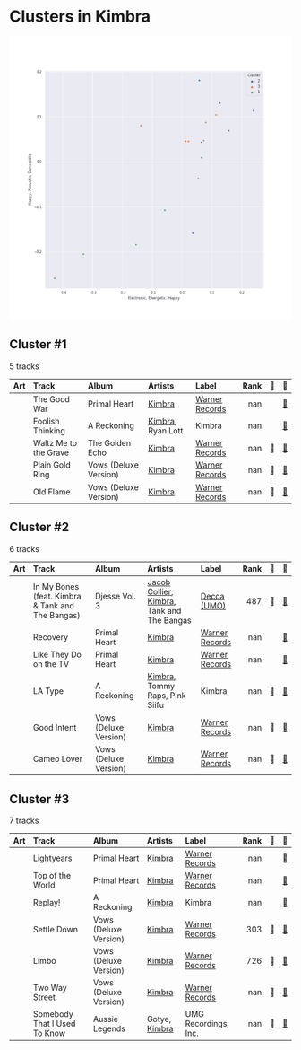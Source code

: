 # Clusters in Kimbra

![Comparison of Cluster](../../../images/artists/kimbra/clusters/clusters_scatter.png)

## Cluster #1

5 tracks

| Art | Track | Album | Artists | Label | Rank | 💚 | 🔗 |
|:---|:---|:---|:---|:---|---:|:---|:---|
| <img src="https://i.scdn.co/image/ab67616d0000b273d56201d2b07c5950c540f0c8" alt="" width="50" /> | The Good War | Primal Heart | [Kimbra](../../overview.md) | [Warner Records](../../../../labels/warner_records) | nan | | [🔗](https://open.spotify.com/track/3Py6qWHKkcdBEVcYThxhp9) |
| <img src="https://i.scdn.co/image/ab67616d0000b273933e69748e2993ca43dbd644" alt="" width="50" /> | Foolish Thinking | A Reckoning | [Kimbra](../../overview.md), Ryan Lott | Kimbra | nan | | [🔗](https://open.spotify.com/track/2TVMfEi6tqg5cxrg18n21s) |
| <img src="https://i.scdn.co/image/ab67616d0000b27369b3dd10eee85bb2652c3b05" alt="" width="50" /> | Waltz Me to the Grave | The Golden Echo | [Kimbra](../../overview.md) | [Warner Records](../../../../labels/warner_records) | nan | 💚 | [🔗](https://open.spotify.com/track/2p7QlaQFpB2YFwdvt2ArtD) |
| <img src="https://i.scdn.co/image/ab67616d0000b273d0ec2db731952a7efabc6397" alt="" width="50" /> | Plain Gold Ring | Vows (Deluxe Version) | [Kimbra](../../overview.md) | [Warner Records](../../../../labels/warner_records) | nan | 💚 | [🔗](https://open.spotify.com/track/55RJLcVGohfyfuSP4EyE1I) |
| <img src="https://i.scdn.co/image/ab67616d0000b273d0ec2db731952a7efabc6397" alt="" width="50" /> | Old Flame | Vows (Deluxe Version) | [Kimbra](../../overview.md) | [Warner Records](../../../../labels/warner_records) | nan | 💚 | [🔗](https://open.spotify.com/track/6bGCWZagdKs2yZKt4H3IlV) |
## Cluster #2

6 tracks

| Art | Track | Album | Artists | Label | Rank | 💚 | 🔗 |
|:---|:---|:---|:---|:---|---:|:---|:---|
| <img src="https://i.scdn.co/image/ab67616d0000b27334de228d223a20a8a5d1f465" alt="" width="50" /> | In My Bones (feat. Kimbra & Tank and The Bangas) | Djesse Vol. 3 | [Jacob Collier](../../../jacob_collier/overview.md), [Kimbra](../../overview.md), Tank and The Bangas | [Decca (UMO)](../../../../labels/decca_(umo)) | 487 | 💚 | [🔗](https://open.spotify.com/track/06PNiDGtPIMOq9VU2ftVCk) |
| <img src="https://i.scdn.co/image/ab67616d0000b273d56201d2b07c5950c540f0c8" alt="" width="50" /> | Recovery | Primal Heart | [Kimbra](../../overview.md) | [Warner Records](../../../../labels/warner_records) | nan | | [🔗](https://open.spotify.com/track/0HqtTIH9Eo7IdTiiFvpdjM) |
| <img src="https://i.scdn.co/image/ab67616d0000b273d56201d2b07c5950c540f0c8" alt="" width="50" /> | Like They Do on the TV | Primal Heart | [Kimbra](../../overview.md) | [Warner Records](../../../../labels/warner_records) | nan | | [🔗](https://open.spotify.com/track/28FSs3VqsHiEGa8dIfnG2T) |
| <img src="https://i.scdn.co/image/ab67616d0000b273933e69748e2993ca43dbd644" alt="" width="50" /> | LA Type | A Reckoning | [Kimbra](../../overview.md), Tommy Raps, Pink Siifu | Kimbra | nan | 💚 | [🔗](https://open.spotify.com/track/5itleMdzr78LXcwibYZkwP) |
| <img src="https://i.scdn.co/image/ab67616d0000b273d0ec2db731952a7efabc6397" alt="" width="50" /> | Good Intent | Vows (Deluxe Version) | [Kimbra](../../overview.md) | [Warner Records](../../../../labels/warner_records) | nan | 💚 | [🔗](https://open.spotify.com/track/5vLJID1JbJEpYdYLWIGVXf) |
| <img src="https://i.scdn.co/image/ab67616d0000b273d0ec2db731952a7efabc6397" alt="" width="50" /> | Cameo Lover | Vows (Deluxe Version) | [Kimbra](../../overview.md) | [Warner Records](../../../../labels/warner_records) | nan | 💚 | [🔗](https://open.spotify.com/track/6mEDMe0zG5pYrsRxizjauk) |
## Cluster #3

7 tracks

| Art | Track | Album | Artists | Label | Rank | 💚 | 🔗 |
|:---|:---|:---|:---|:---|---:|:---|:---|
| <img src="https://i.scdn.co/image/ab67616d0000b273d56201d2b07c5950c540f0c8" alt="" width="50" /> | Lightyears | Primal Heart | [Kimbra](../../overview.md) | [Warner Records](../../../../labels/warner_records) | nan | | [🔗](https://open.spotify.com/track/0lArgFRoTvsmrt7A6DzMXL) |
| <img src="https://i.scdn.co/image/ab67616d0000b273d56201d2b07c5950c540f0c8" alt="" width="50" /> | Top of the World | Primal Heart | [Kimbra](../../overview.md) | [Warner Records](../../../../labels/warner_records) | nan | | [🔗](https://open.spotify.com/track/1Gbdx88ElOui7lczwxGX6m) |
| <img src="https://i.scdn.co/image/ab67616d0000b273933e69748e2993ca43dbd644" alt="" width="50" /> | Replay! | A Reckoning | [Kimbra](../../overview.md) | Kimbra | nan | | [🔗](https://open.spotify.com/track/4wJq9Vut5WktGLIo02IYA2) |
| <img src="https://i.scdn.co/image/ab67616d0000b273d0ec2db731952a7efabc6397" alt="" width="50" /> | Settle Down | Vows (Deluxe Version) | [Kimbra](../../overview.md) | [Warner Records](../../../../labels/warner_records) | 303 | 💚 | [🔗](https://open.spotify.com/track/6cdslY3YKjh7pImxFhSBVG) |
| <img src="https://i.scdn.co/image/ab67616d0000b273d0ec2db731952a7efabc6397" alt="" width="50" /> | Limbo | Vows (Deluxe Version) | [Kimbra](../../overview.md) | [Warner Records](../../../../labels/warner_records) | 726 | 💚 | [🔗](https://open.spotify.com/track/6go4VH47IaXtYlTGHizjhm) |
| <img src="https://i.scdn.co/image/ab67616d0000b273d0ec2db731952a7efabc6397" alt="" width="50" /> | Two Way Street | Vows (Deluxe Version) | [Kimbra](../../overview.md) | [Warner Records](../../../../labels/warner_records) | nan | 💚 | [🔗](https://open.spotify.com/track/7ptSTFAis4UckLAfUrMfM0) |
| <img src="https://i.scdn.co/image/ab67616d0000b2733a2a91f99d869c4ca51362ff" alt="" width="50" /> | Somebody That I Used To Know | Aussie Legends | Gotye, [Kimbra](../../overview.md) | UMG Recordings, Inc. | nan | 💚 | [🔗](https://open.spotify.com/track/54ZV2zBKOn1EVDUs7Jvf2F) |